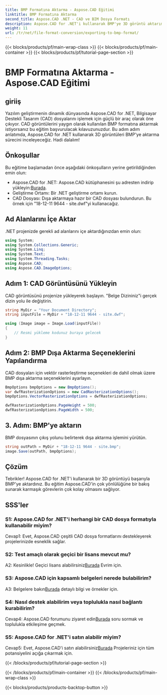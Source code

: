 ```yaml
---
title: BMP Formatına Aktarma - Aspose.CAD Eğitimi
linktitle: BMP Formatına Aktarma
second_title: Aspose.CAD .NET - CAD ve BIM Dosya Formatı
description: Aspose.CAD for .NET'i kullanarak BMP'ye 3D görüntü aktarımının kusursuz dünyasını keşfedin. Sorunsuz bir deneyim için eğitimimizi takip edin.
weight: 11
url: /tr/net/file-format-conversion/exporting-to-bmp-format/
---
```


{{< blocks/products/pf/main-wrap-class >}}
{{< blocks/products/pf/main-container >}}
{{< blocks/products/pf/tutorial-page-section >}}

# BMP Formatına Aktarma - Aspose.CAD Eğitimi

## giriiş

Yazılım geliştirmenin dinamik dünyasında Aspose.CAD for .NET, Bilgisayar Destekli Tasarım (CAD) dosyalarını işlemek için güçlü bir araç olarak öne çıkıyor. CAD görüntülerini yaygın olarak kullanılan BMP formatına aktarmak istiyorsanız bu eğitim başvurulacak kılavuzunuzdur. Bu adım adım anlatımda, Aspose.CAD for .NET kullanarak 3D görüntüleri BMP'ye aktarma sürecini inceleyeceğiz. Hadi dalalım!

## Önkoşullar

Bu eğitime başlamadan önce aşağıdaki önkoşulların yerine getirildiğinden emin olun:

-  Aspose.CAD for .NET: Aspose.CAD kütüphanesini şu adresten indirip yükleyin:[Burada](https://releases.aspose.com/cad/net/).
- Geliştirme Ortamı: Bir .NET geliştirme ortamı kurun.
- CAD Dosyası: Dışa aktarmaya hazır bir CAD dosyası bulundurun. Bu örnek için "18-12-11 9644 - site.dwf"yi kullanacağız.

## Ad Alanlarını İçe Aktar

.NET projenizde gerekli ad alanlarını içe aktardığınızdan emin olun:

```csharp
using System;
using System.Collections.Generic;
using System.Linq;
using System.Text;
using System.Threading.Tasks;
using Aspose.CAD;
using Aspose.CAD.ImageOptions;
```

## Adım 1: CAD Görüntüsünü Yükleyin

CAD görüntüsünü projenize yükleyerek başlayın. "Belge Dizininiz"i gerçek dizin yolu ile değiştirin.

```csharp
string MyDir = "Your Document Directory";
string inputFile = MyDir + "18-12-11 9644 - site.dwf";

using (Image image = Image.Load(inputFile))
{
    // Resmi yükleme kodunuz buraya gelecek
}
```

## Adım 2: BMP Dışa Aktarma Seçeneklerini Yapılandırma

CAD dosyaları için vektör rasterleştirme seçenekleri de dahil olmak üzere BMP dışa aktarma seçeneklerini ayarlayın.

```csharp
BmpOptions bmpOptions = new BmpOptions();
var dwfRasterizationOptions = new CadRasterizationOptions();
bmpOptions.VectorRasterizationOptions = dwfRasterizationOptions;

dwfRasterizationOptions.PageHeight = 500;
dwfRasterizationOptions.PageWidth = 500;
```

## 3. Adım: BMP'ye aktarın

BMP dosyasının çıkış yolunu belirterek dışa aktarma işlemini yürütün.

```csharp
string outPath = MyDir + "18-12-11 9644 - site.bmp";
image.Save(outPath, bmpOptions);
```

## Çözüm

Tebrikler! Aspose.CAD for .NET'i kullanarak bir 3D görüntüyü başarıyla BMP'ye aktardınız. Bu eğitim Aspose.CAD'in çok yönlülüğüne bir bakış sunarak karmaşık görevlerin çok kolay olmasını sağlıyor.

## SSS'ler

### S1: Aspose.CAD for .NET'i herhangi bir CAD dosya formatıyla kullanabilir miyim?

Cevap1: Evet, Aspose.CAD çeşitli CAD dosya formatlarını destekleyerek projelerinizde esneklik sağlar.

### S2: Test amaçlı olarak geçici bir lisans mevcut mu?

 A2: Kesinlikle! Geçici lisans alabilirsiniz[Burada](https://purchase.aspose.com/temporary-license/) Evrim için.

### S3: Aspose.CAD için kapsamlı belgeleri nerede bulabilirim?

 A3: Belgelere bakın[Burada](https://reference.aspose.com/cad/net/) detaylı bilgi ve örnekler için.

### S4: Nasıl destek alabilirim veya toplulukla nasıl bağlantı kurabilirim?

 Cevap4: Aspose.CAD forumunu ziyaret edin[Burada](https://forum.aspose.com/c/cad/19) soru sormak ve toplulukla etkileşime geçmek.

### S5: Aspose.CAD for .NET'i satın alabilir miyim?

 Cevap5: Evet, Aspose.CAD'i satın alabilirsiniz[Burada](https://purchase.aspose.com/buy) Projeleriniz için tüm potansiyelini açığa çıkarmak için.

{{< /blocks/products/pf/tutorial-page-section >}}

{{< /blocks/products/pf/main-container >}}
{{< /blocks/products/pf/main-wrap-class >}}

{{< blocks/products/products-backtop-button >}}
